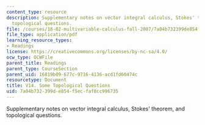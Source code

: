 ```yaml
---
content_type: resource
description: Supplementary notes on vector integral calculus, Stokes' theorem, and
  topological questions.
file: /courses/18-02-multivariable-calculus-fall-2007/7a04b732399de854f5ecfaf8cc996735_topological_ques.pdf
file_type: application/pdf
learning_resource_types:
- Readings
license: https://creativecommons.org/licenses/by-nc-sa/4.0/
ocw_type: OCWFile
parent_title: Readings
parent_type: CourseSection
parent_uid: 16819b09-677c-9716-4136-acd1fd60474c
resourcetype: Document
title: V14. Some Topological Questions
uid: 7a04b732-399d-e854-f5ec-faf8cc996735
---
```

Supplementary notes on vector integral calculus, Stokes' theorem, and topological questions.